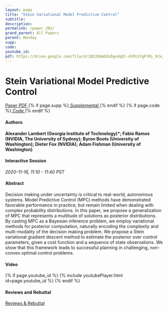 ```yaml
---
layout: page
title: "Stein Variational Model Predictive Control"
subtitle: 
description:
permalink: /paper_282/
grand_parent: All Papers
parent: Monday
supp: 
code: 
youtube_id: 
pdf: https://drive.google.com/file/d/1QSJQUmOZoDgvdq8l-AlMiS7gFYRi_9Jx/view
---
```


# Stein Variational Model Predictive Control

<a href="https://drive.google.com/file/d/1QSJQUmOZoDgvdq8l-AlMiS7gFYRi_9Jx/view" target="_blank" rel="noopener noreferrer" class="btn btn-blue"><i class="fa fa-file-text-o" aria-hidden="true"></i> Paper PDF </a> {% if page.supp %}<a href="" target="_blank" rel="noopener noreferrer" class="btn btn-green"><i class="fa fa-file-text-o" aria-hidden="true"></i> Supplemental </a>{% endif %} {% if page.code %}<a href="" target="_blank" rel="noopener noreferrer" class="btn"><i class="fa fa-github" aria-hidden="true"></i> Code </a>{% endif %} 

#### Authors
**Alexander Lambert (Georgia Institute of Technology)*; Fabio Ramos (NVIDIA, The University of Sydney); Byron Boots (University of Washington); Dieter Fox (NVIDIA); Adam Fishman (University of Washington)**

#### Interactive Session
*2020-11-16, 11:10 - 11:40 PST* 

#### Abstract
Decision making under uncertainty is critical to real-world, autonomous systems. Model Predictive Control (MPC) methods have demonstrated favorable performance in practice, but remain limited when dealing with complex probability distributions. In this paper, we propose a generalization of MPC that represents a multitude of solutions as posterior distributions. By casting MPC as a Bayesian inference problem, we employ variational methods for posterior computation, naturally encoding the complexity and multi-modality of the decision making problem. We propose a Stein variational gradient descent method to estimate the posterior over control parameters, given a cost function and a sequence of state observations. We show that this framework leads to successful planning in challenging, non-convex optimal control problems.

#### Video
{% if page.youtube_id %}
{% include youtubePlayer.html id=page.youtube_id %}
{% endif %}

#### Reviews and Rebuttal
<a href="https://drive.google.com/file/d/1KtDg0VNKUgP71bxB_M1Lgsz2TkwaG8Uf/view" target="_blank" rel="noopener noreferrer" class="btn btn-purple"><i class="fa fa-pencil-square-o" aria-hidden="true"></i> Reviews & Rebuttal </a>

